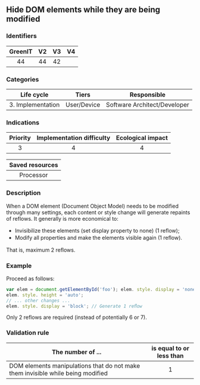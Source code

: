## Hide DOM elements while they are being modified

### Identifiers

| GreenIT |  V2  |  V3  |  V4  |
|:-------:|:----:|:----:|:----:|
|   44   | 44  | 42  |      |

### Categories

| Life cycle |  Tiers  |  Responsible  |
|:---------:|:----:|:----:|
| 3. Implementation | User/Device | Software Architect/Developer |

### Indications

| Priority |      Implementation difficulty       |  Ecological impact    |
|:-------------------:|:-------------------------:|:---------------------:|
| 3 | 4 | 4 |

|Saved resources                                    |
|:----------------------------------------------------------:|
|  Processor  |

### Description

When a DOM element (Document Object Model) needs to be modified through many settings, each content or style change will generate repaints of reflows. It generally is more economical to:
  - Invisibilize these elements (set display property to none) (1 reﬂow);
  - Modify all properties and make the elements visible again (1 reﬂow).

That is, maximum 2 reﬂows.

### Example

Proceed as follows:
```javascript
var elem = document.getElementById('foo'); elem. style. display = 'none'; // Generate 1 reﬂow elem.style.width ='10em';
elem. style. height = 'auto';
// ... other changes ...
elem. style. display = 'block'; // Generate 1 reﬂow
```

Only 2 reflows are required (instead of potentially 6 or 7).

### Validation rule

| The number of ...     | is equal to or less than   |  
|-------------------|:-------------------------:|
| DOM elements manipulations that do not make them invisible while being modified |  1 |

